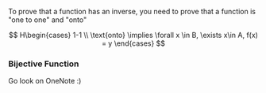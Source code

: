 
To prove that a function has an inverse, you need to prove that a function is "one to one" and "onto"

$$
H\begin{cases}
1-1 \\
\text{onto} \implies \forall x \in B, \exists x\in A, f(x) = y 
\end{cases}
$$


### Bijective Function
Go look on OneNote :)